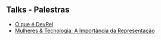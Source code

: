 ## Talks - Palestras

- [O que é DevRel](talks/palestras/devrel.md)
- [Mulheres & Tecnologia: A Importância da Representação](talks/palestras/mulheres-tech.md)



